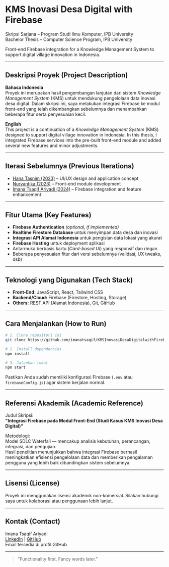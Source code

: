 # KMS Inovasi Desa Digital with Firebase

Skripsi Sarjana – Program Studi Ilmu Komputer, IPB University  
Bachelor Thesis – Computer Science Program, IPB University

Front-end Firebase integration for a Knowledge Management System to support digital village innovation in Indonesia.

---

## Deskripsi Proyek (Project Description)

**Bahasa Indonesia**  
Proyek ini merupakan hasil pengembangan lanjutan dari sistem *Knowledge Management System* (KMS) untuk mendukung pengelolaan data inovasi desa digital. Dalam skripsi ini, saya melakukan integrasi Firebase ke modul front-end yang telah dikembangkan sebelumnya dan menambahkan beberapa fitur serta penyesuaian kecil.

**English**  
This project is a continuation of a *Knowledge Management System* (KMS) designed to support digital village innovation in Indonesia. In this thesis, I integrated Firebase services into the pre-built front-end module and added several new features and minor adjustments.

---

## Iterasi Sebelumnya (Previous Iterations)

-  [Hana Tasnim (2023)]([https://github.com/](https://www.linkedin.com/in/hanatasnim/)) – UI/UX design and application concept  
-  [Nuryantika (2023)](https://github.com/fitrianurynt/desa-digital) – Front-end module development  
-  [Imana Tsaqif Ariyadi (2024)](https://github.com/imanatsaqif/KMSInovasiDesaDigitalwithFirebase) – Firebase integration and feature enhancement

---

## Fitur Utama (Key Features)

- **Firebase Authentication** *(optional, if implemented)*
- **Realtime Firestore Database** untuk menyimpan data desa dan inovasi
- **Integrasi API Alamat Indonesia** untuk pengisian data lokasi yang akurat
- **Firebase Hosting** untuk deployment aplikasi
- Antarmuka berbasis kartu (*Card-based UI*) yang responsif dan ringan
- Beberapa penyesuaian fitur dari versi sebelumnya (validasi, UX tweaks, dsb)

---

##  Teknologi yang Digunakan (Tech Stack)

- **Front-End:** JavaScript, React, Tailwind CSS  
- **Backend/Cloud:** Firebase (Firestore, Hosting, Storage)  
- **Others:** REST API (Alamat Indonesia), Git, GitHub

---


## Cara Menjalankan (How to Run)

```bash
# 1. Clone repositori ini
git clone https://github.com/imanatsaqif/KMSInovasiDesaDigitalwithFirebase

# 2. Install dependencies
npm install

# 3. Jalankan lokal
npm start
```

Pastikan Anda sudah memiliki konfigurasi Firebase (`.env` atau `firebaseConfig.js`) agar sistem berjalan normal.

---

## Referensi Akademik (Academic Reference)

Judul Skripsi:  
**"Integrasi Firebase pada Modul Front-End (Studi Kasus KMS Inovasi Desa Digital)"**

Metodologi:  
Model SDLC Waterfall — mencakup analisis kebutuhan, perancangan, integrasi, dan pengujian.  
Hasil penelitian menunjukkan bahwa integrasi Firebase berhasil meningkatkan efisiensi pengelolaan data dan memberikan pengalaman pengguna yang lebih baik dibandingkan sistem sebelumnya.

---

## Lisensi (License)

Proyek ini menggunakan lisensi akademik non-komersial. Silakan hubungi saya untuk kolaborasi atau penggunaan lebih lanjut.

---

## Kontak (Contact)

Imana Tsaqif Ariyadi  
[LinkedIn](https://linkedin.com/in/imanatsaqif) | [GitHub](https://github.com/imanatsaqif)  
Email tersedia di profil GitHub

---

> "Functionality first. Fancy words later."
